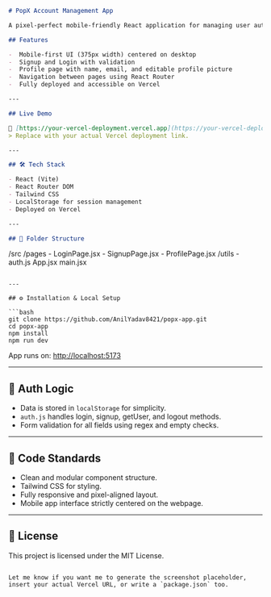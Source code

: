 ```markdown
# PopX Account Management App

A pixel-perfect mobile-friendly React application for managing user authentication including signup, login, and profile viewing — designed with a clean UI and seamless navigation.

## Features

-  Mobile-first UI (375px width) centered on desktop
-  Signup and Login with validation
-  Profile page with name, email, and editable profile picture
-  Navigation between pages using React Router
-  Fully deployed and accessible on Vercel

---

## Live Demo

🔗 [https://your-vercel-deployment.vercel.app](https://your-vercel-deployment.vercel.app)  
> Replace with your actual Vercel deployment link.

---

## 🛠 Tech Stack

- React (Vite)
- React Router DOM
- Tailwind CSS
- LocalStorage for session management
- Deployed on Vercel

---

## 📁 Folder Structure

```

/src
/pages
\- LoginPage.jsx
\- SignupPage.jsx
\- ProfilePage.jsx
/utils
\- auth.js
App.jsx
main.jsx

````

---

## ⚙️ Installation & Local Setup

```bash
git clone https://github.com/AnilYadav8421/popx-app.git
cd popx-app
npm install
npm run dev
````

App runs on: [http://localhost:5173](http://localhost:5173)

---

## 🔐 Auth Logic

* Data is stored in `localStorage` for simplicity.
* `auth.js` handles login, signup, getUser, and logout methods.
* Form validation for all fields using regex and empty checks.

---

## 🧹 Code Standards

* Clean and modular component structure.
* Tailwind CSS for styling.
* Fully responsive and pixel-aligned layout.
* Mobile app interface strictly centered on the webpage.

---

## 📝 License

This project is licensed under the MIT License.

```

Let me know if you want me to generate the screenshot placeholder, insert your actual Vercel URL, or write a `package.json` too.
```
